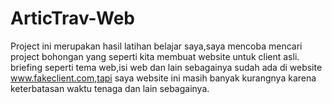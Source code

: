 # ArticTrav-Web
Project ini merupakan hasil latihan belajar saya,saya mencoba mencari project bohongan yang seperti kita membuat website untuk client asli. briefing seperti tema web,isi web dan lain sebagainya sudah ada di website www.fakeclient.com,tapi saya website ini masih banyak kurangnya karena keterbatasan waktu tenaga dan lain sebagainya.

